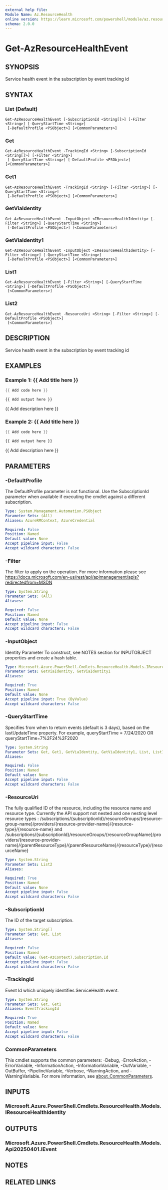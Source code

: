 ```yaml
---
external help file:
Module Name: Az.ResourceHealth
online version: https://learn.microsoft.com/powershell/module/az.resourcehealth/get-azresourcehealthevent
schema: 2.0.0
---
```


# Get-AzResourceHealthEvent

## SYNOPSIS
Service health event in the subscription by event tracking id

## SYNTAX

### List (Default)
```
Get-AzResourceHealthEvent [-SubscriptionId <String[]>] [-Filter <String>] [-QueryStartTime <String>]
 [-DefaultProfile <PSObject>] [<CommonParameters>]
```

### Get
```
Get-AzResourceHealthEvent -TrackingId <String> [-SubscriptionId <String[]>] [-Filter <String>]
 [-QueryStartTime <String>] [-DefaultProfile <PSObject>] [<CommonParameters>]
```

### Get1
```
Get-AzResourceHealthEvent -TrackingId <String> [-Filter <String>] [-QueryStartTime <String>]
 [-DefaultProfile <PSObject>] [<CommonParameters>]
```

### GetViaIdentity
```
Get-AzResourceHealthEvent -InputObject <IResourceHealthIdentity> [-Filter <String>] [-QueryStartTime <String>]
 [-DefaultProfile <PSObject>] [<CommonParameters>]
```

### GetViaIdentity1
```
Get-AzResourceHealthEvent -InputObject <IResourceHealthIdentity> [-Filter <String>] [-QueryStartTime <String>]
 [-DefaultProfile <PSObject>] [<CommonParameters>]
```

### List1
```
Get-AzResourceHealthEvent [-Filter <String>] [-QueryStartTime <String>] [-DefaultProfile <PSObject>]
 [<CommonParameters>]
```

### List2
```
Get-AzResourceHealthEvent -ResourceUri <String> [-Filter <String>] [-DefaultProfile <PSObject>]
 [<CommonParameters>]
```

## DESCRIPTION
Service health event in the subscription by event tracking id

## EXAMPLES

### Example 1: {{ Add title here }}
```powershell
{{ Add code here }}
```

```output
{{ Add output here }}
```

{{ Add description here }}

### Example 2: {{ Add title here }}
```powershell
{{ Add code here }}
```

```output
{{ Add output here }}
```

{{ Add description here }}

## PARAMETERS

### -DefaultProfile
The DefaultProfile parameter is not functional.
Use the SubscriptionId parameter when available if executing the cmdlet against a different subscription.

```yaml
Type: System.Management.Automation.PSObject
Parameter Sets: (All)
Aliases: AzureRMContext, AzureCredential

Required: False
Position: Named
Default value: None
Accept pipeline input: False
Accept wildcard characters: False
```

### -Filter
The filter to apply on the operation.
For more information please see https://docs.microsoft.com/en-us/rest/api/apimanagement/apis?redirectedfrom=MSDN

```yaml
Type: System.String
Parameter Sets: (All)
Aliases:

Required: False
Position: Named
Default value: None
Accept pipeline input: False
Accept wildcard characters: False
```

### -InputObject
Identity Parameter
To construct, see NOTES section for INPUTOBJECT properties and create a hash table.

```yaml
Type: Microsoft.Azure.PowerShell.Cmdlets.ResourceHealth.Models.IResourceHealthIdentity
Parameter Sets: GetViaIdentity, GetViaIdentity1
Aliases:

Required: True
Position: Named
Default value: None
Accept pipeline input: True (ByValue)
Accept wildcard characters: False
```

### -QueryStartTime
Specifies from when to return events (default is 3 days), based on the lastUpdateTime property.
For example, queryStartTime = 7/24/2020 OR queryStartTime=7%2F24%2F2020

```yaml
Type: System.String
Parameter Sets: Get, Get1, GetViaIdentity, GetViaIdentity1, List, List1
Aliases:

Required: False
Position: Named
Default value: None
Accept pipeline input: False
Accept wildcard characters: False
```

### -ResourceUri
The fully qualified ID of the resource, including the resource name and resource type.
Currently the API support not nested and one nesting level resource types : /subscriptions/{subscriptionId}/resourceGroups/{resource-group-name}/providers/{resource-provider-name}/{resource-type}/{resource-name} and /subscriptions/{subscriptionId}/resourceGroups/{resourceGroupName}/providers/{resource-provider-name}/{parentResourceType}/{parentResourceName}/{resourceType}/{resourceName}

```yaml
Type: System.String
Parameter Sets: List2
Aliases:

Required: True
Position: Named
Default value: None
Accept pipeline input: False
Accept wildcard characters: False
```

### -SubscriptionId
The ID of the target subscription.

```yaml
Type: System.String[]
Parameter Sets: Get, List
Aliases:

Required: False
Position: Named
Default value: (Get-AzContext).Subscription.Id
Accept pipeline input: False
Accept wildcard characters: False
```

### -TrackingId
Event Id which uniquely identifies ServiceHealth event.

```yaml
Type: System.String
Parameter Sets: Get, Get1
Aliases: EventTrackingId

Required: True
Position: Named
Default value: None
Accept pipeline input: False
Accept wildcard characters: False
```

### CommonParameters
This cmdlet supports the common parameters: -Debug, -ErrorAction, -ErrorVariable, -InformationAction, -InformationVariable, -OutVariable, -OutBuffer, -PipelineVariable, -Verbose, -WarningAction, and -WarningVariable. For more information, see [about_CommonParameters](http://go.microsoft.com/fwlink/?LinkID=113216).

## INPUTS

### Microsoft.Azure.PowerShell.Cmdlets.ResourceHealth.Models.IResourceHealthIdentity

## OUTPUTS

### Microsoft.Azure.PowerShell.Cmdlets.ResourceHealth.Models.Api20250401.IEvent

## NOTES

## RELATED LINKS

